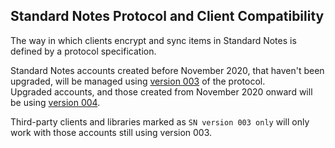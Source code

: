 ## Standard Notes Protocol and Client Compatibility

The way in which clients encrypt and sync items in Standard Notes is defined by a protocol specification.  

Standard Notes accounts created before November 2020, that haven't been upgraded, will be managed using [version 003](https://docs.standardnotes.org/specification/encryption#version-003) of the protocol.  
Upgraded accounts, and those created from November 2020 onward will be using [version 004](https://github.com/standardnotes/snjs/blob/004/specification.md).

Third-party clients and libraries marked as `SN version 003 only` will only work with those accounts still using version 003.

